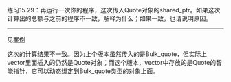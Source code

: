 练习15.29：再运行一次你的程序，这次传入Quote对象的shared_ptr。如果这次计算出的总额与之前的程序不一致，解释为什么；如果一致，也请说明原因。

---

见[案例](./example_derived_class.cpp)

这次的计算结果不一致。因为上个版本虽然传入的是Bulk_quote，但实际上vector里面插入的仍然是Quote对象；而这个版本，vector中存放的是Quote的智能指针，它可以动态绑定到Bulk_quote类型的对象上面。
